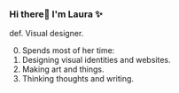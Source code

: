 ### Hi there👋 I'm Laura ✨ 

<!--
**LauraSinisterra/LauraSinisterra** is a ✨ _special_ ✨ repository because its `README.md` (this file) appears on your GitHub profile.
-->

def. Visual designer.

0. Spends most of her time:
1. Designing visual identities and websites.
2. Making art and things.
3. Thinking thoughts and writing. 


